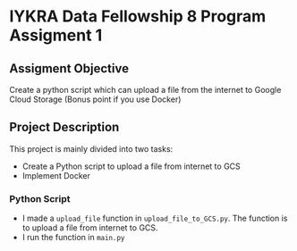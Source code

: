 # IYKRA Data Fellowship 8 Program Assigment 1
## Assigment Objective
Create a python script which can upload a file from the internet to Google Cloud Storage (Bonus point if you use Docker)
## Project Description
This project is mainly divided into two tasks:
- Create a Python script to upload a file from internet to GCS
- Implement Docker
### Python Script
- I made a `upload_file` function in `upload_file_to_GCS.py`. The function is to upload a file from internet to GCS.
- I run the function in `main.py`
